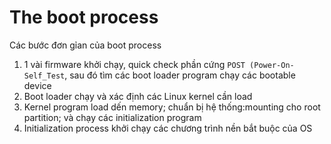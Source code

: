 # The boot process

Các bước đơn gỉan của boot process

1. 1 vài firmware khởi chạy, quick check phần cứng `POST (Power-On-Self_Test`, sau đó tìm các boot loader program chạy các bootable device
2. Boot loader chạy và xác định các Linux kernel cần load
3. Kernel program load dến memory; chuẩn bị hệ thống:mounting cho root partition; và chạy các initialization program
4. Initialization process khởi chạy các chương trình nền bắt buộc của OS
